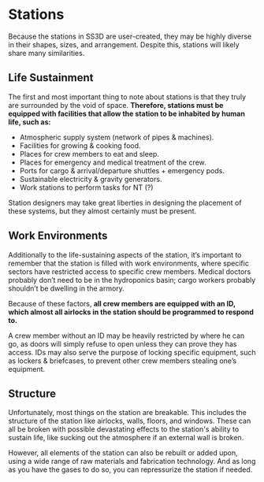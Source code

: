 # Stations

Because the stations in SS3D are user-created, they may be highly diverse in their shapes, sizes, and arrangement. Despite this, stations will likely share many similarities.

## Life Sustainment <img src="https://lh3.googleusercontent.com/Gu82RVgvMEJshQ79i0fFAW66sFtgTQLpF0AfwWAyR1F3l7HRUfMEF4FfTpmX8vjrk_9rxG7ehL-0jjHLnOS2A6S8CC0wLM7EWRi5OGGk5-j8qg-7am-LlKL4CxpPE6MiTQBYwsnmByIs66rAcKTFVw" alt="" data-size="line">

The first and most important thing to note about stations is that they truly are surrounded by the void of space. **Therefore, stations must be equipped with facilities that allow the station to be inhabited by human life, such as:**

* Atmospheric supply system (network of pipes & machines).
* Facilities for growing & cooking food.
* Places for crew members to eat and sleep.
* Places for emergency and medical treatment of the crew.
* Ports for cargo & arrival/departure shuttles + emergency pods.
* Sustainable electricity & gravity generators.
* Work stations to perform tasks for NT (?)

Station designers may take great liberties in designing the placement of these systems, but they almost certainly must be present.

## Work Environments <img src="https://lh3.googleusercontent.com/Gu82RVgvMEJshQ79i0fFAW66sFtgTQLpF0AfwWAyR1F3l7HRUfMEF4FfTpmX8vjrk_9rxG7ehL-0jjHLnOS2A6S8CC0wLM7EWRi5OGGk5-j8qg-7am-LlKL4CxpPE6MiTQBYwsnmByIs66rAcKTFVw" alt="" data-size="line">

Additionally to the life-sustaining aspects of the station, it’s important to remember that the station is filled with work environments, where specific sectors have restricted access to specific crew members. Medical doctors probably don’t need to be in the hydroponics basin; cargo workers probably shouldn’t be dwelling in the armory.

Because of these factors, **all crew members are equipped with an ID, which almost all airlocks in the station should be programmed to respond to.**

A crew member without an ID may be heavily restricted by where he can go, as doors will simply refuse to open unless they can prove they has access. IDs may also serve the purpose of locking specific equipment, such as lockers & briefcases, to prevent other crew members stealing one’s equipment.

## Structure <img src="https://lh3.googleusercontent.com/Gu82RVgvMEJshQ79i0fFAW66sFtgTQLpF0AfwWAyR1F3l7HRUfMEF4FfTpmX8vjrk_9rxG7ehL-0jjHLnOS2A6S8CC0wLM7EWRi5OGGk5-j8qg-7am-LlKL4CxpPE6MiTQBYwsnmByIs66rAcKTFVw" alt="" data-size="line">

Unfortunately, most things on the station are breakable. This includes the structure of the station like airlocks, walls, floors, and windows. These can all be broken with possible devastating effects to the station's ability to sustain life, like sucking out the atmosphere if an external wall is broken.

However, all elements of the station can also be rebuilt or added upon, using a wide range of raw materials and fabrication technology. And as long as you have the gases to do so, you can repressurize the station if needed.
